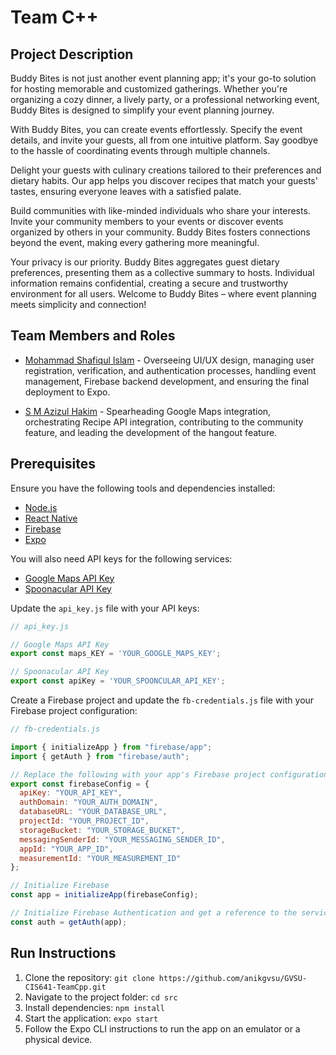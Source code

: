 # Team C++

## Project Description

Buddy Bites is not just another event planning app; it's your go-to solution for hosting memorable and customized gatherings. Whether you're organizing a cozy dinner, a lively party, or a professional networking event, Buddy Bites is designed to simplify your event planning journey.

With Buddy Bites, you can create events effortlessly. Specify the event details, and invite your guests, all from one intuitive platform. Say goodbye to the hassle of coordinating events through multiple channels.

Delight your guests with culinary creations tailored to their preferences and dietary habits. Our app helps you discover recipes that match your guests' tastes, ensuring everyone leaves with a satisfied palate.

Build communities with like-minded individuals who share your interests. Invite your community members to your events or discover events organized by others in your community. Buddy Bites fosters connections beyond the event, making every gathering more meaningful.

Your privacy is our priority. Buddy Bites aggregates guest dietary preferences, presenting them as a collective summary to hosts. Individual information remains confidential, creating a secure and trustworthy environment for all users. Welcome to Buddy Bites – where event planning meets simplicity and connection!

## Team Members and Roles

* [Mohammad Shafiqul Islam](https://github.com/anikgvsu/CIS641-HW2-Islam) - Overseeing UI/UX design, managing user registration, verification, and authentication processes, handling event management, Firebase backend development, and ensuring the final deployment to Expo.

* [S M Azizul Hakim](https://github.com/azizHakim/CIS641-HW2-Hakim) - Spearheading Google Maps integration, orchestrating Recipe API integration, contributing to the community feature, and leading the development of the hangout feature.

## Prerequisites

Ensure you have the following tools and dependencies installed:

* [Node.js](https://nodejs.org/)
* [React Native](https://reactnative.dev/)
* [Firebase](https://firebase.google.com/)
* [Expo](https://expo.dev/)

You will also need API keys for the following services:

* [Google Maps API Key](https://developers.google.com/maps/documentation/javascript/get-api-key)
* [Spoonacular API Key](https://spoonacular.com/food-api)

Update the `api_key.js` file with your API keys:

```javascript
// api_key.js

// Google Maps API Key
export const maps_KEY = 'YOUR_GOOGLE_MAPS_KEY';

// Spoonacular API Key
export const apiKey = 'YOUR_SPOONCULAR_API_KEY';
```

Create a Firebase project and update the `fb-credentials.js` file with your Firebase project configuration:

```javascript
// fb-credentials.js

import { initializeApp } from "firebase/app";
import { getAuth } from "firebase/auth";

// Replace the following with your app's Firebase project configuration
export const firebaseConfig = {
  apiKey: "YOUR_API_KEY",
  authDomain: "YOUR_AUTH_DOMAIN",
  databaseURL: "YOUR_DATABASE_URL",
  projectId: "YOUR_PROJECT_ID",
  storageBucket: "YOUR_STORAGE_BUCKET",
  messagingSenderId: "YOUR_MESSAGING_SENDER_ID",
  appId: "YOUR_APP_ID",
  measurementId: "YOUR_MEASUREMENT_ID"
};

// Initialize Firebase
const app = initializeApp(firebaseConfig);

// Initialize Firebase Authentication and get a reference to the service
const auth = getAuth(app);
```

## Run Instructions

1. Clone the repository: `git clone https://github.com/anikgvsu/GVSU-CIS641-TeamCpp.git`
2. Navigate to the project folder: `cd src`
3. Install dependencies: `npm install`
4. Start the application: `expo start`
5. Follow the Expo CLI instructions to run the app on an emulator or a physical device.